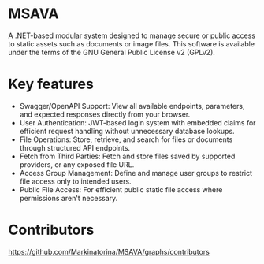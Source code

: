 # MSAVA
A .NET-based modular system designed to manage secure or public access to static assets such as documents or image files. This software is available under the terms of the GNU General Public License v2 (GPLv2).

# Key features
* Swagger/OpenAPI Support: View all available endpoints, parameters, and expected responses directly from your browser.
* User Authentication: JWT-based login system with embedded claims for efficient request handling without unnecessary database lookups.
* File Operations: Store, retrieve, and search for files or documents through structured API endpoints.
* Fetch from Third Parties: Fetch and store files saved by supported providers, or any exposed file URL. 
* Access Group Management: Define and manage user groups to restrict file access only to intended users.
* Public File Access: For efficient public static file access where permissions aren't necessary.

# Contributors
https://github.com/Markinatorina/MSAVA/graphs/contributors
